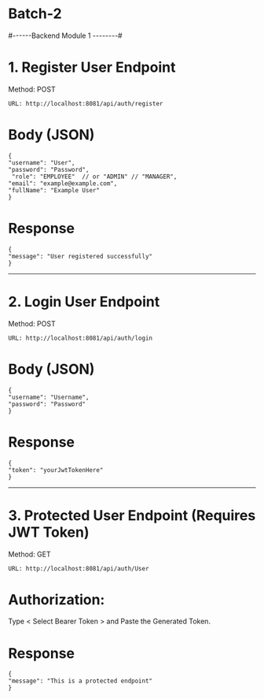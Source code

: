 # Batch-2

#------Backend Module 1 --------#

# 1. Register User Endpoint
Method: POST

    URL: http://localhost:8081/api/auth/register
# Body (JSON)

    {
    "username": "User",
    "password": "Password",
     "role": "EMPLOYEE"  // or "ADMIN" // "MANAGER",
    "email": "example@example.com",
    "fullName": "Example User"
    }
    
# Response
    {
    "message": "User registered successfully"
    }

_____________________________________________________________
# 2. Login User Endpoint
Method: POST

    URL: http://localhost:8081/api/auth/login

# Body (JSON)
    {
    "username": "Username",
    "password": "Password"
    }

# Response

    {
    "token": "yourJwtTokenHere"
    }
_____________________________________________________________
# 3. Protected User Endpoint (Requires JWT Token)
Method: GET

    URL: http://localhost:8081/api/auth/User

# Authorization: 
Type < Select Bearer Token > and Paste the Generated Token.

# Response

    {
    "message": "This is a protected endpoint"
    }

